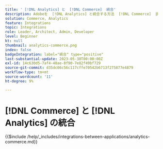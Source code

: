 ```yaml
---
title: ' [!DNL Analytics] と  [!DNL Commerce]  統合'
description: Adobeを  [!DNL Analytics] と統合する方法  [!DNL Commerce]  説明します。
solution: Commerce, Analytics
feature: Integrations
topic: Integrations
role: Leader, Architect, Admin, Developer
level: Beginner
kt: null
thumbnail: analytics-commerce.png
index: false
badgeIntegration: label="統合" type="positive"
last-substantial-update: 2023-05-30T00:00:00Z
exl-id: 14c630d5-7af4-48ae-8f90-7e82f49bf729
source-git-commit: d35dc06c56c117cffe70542b6713f275877e4879
workflow-type: tm+mt
source-wordcount: '11'
ht-degree: 9%

---
```


# [!DNL Commerce] と [!DNL Analytics] の統合

{{$include /help/_includes/integrations-between-applications/analytics-commerce.md}}
